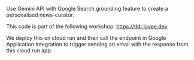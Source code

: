 Use Gemini API with Google Search grounding feature to create a personalised news-curator.

This code is part of the following workshop: https://tldr.lovee.dev

We deploy this on cloud run and then call the endpoint in Google Application Integration to trigger sending an email with the response from this cloud run app.
